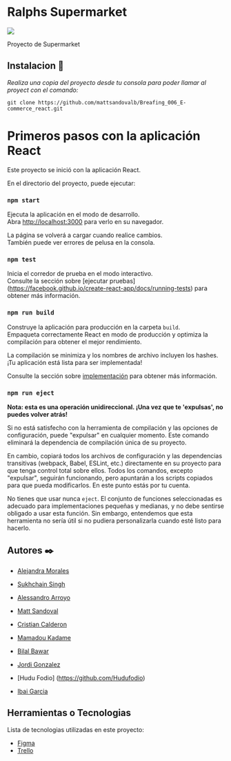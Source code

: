# Ralphs Supermarket

![](https://i.imgur.com/Z77Mn5A.png)



Proyecto de Supermarket 

## Instalacion 🚀



_Realiza una copia del proyecto desde tu consola para poder llamar al proyect con el comando:_

```
git clone https://github.com/mattsandovalb/Breafing_006_E-commerce_react.git
```

# Primeros pasos con la aplicación React

Este proyecto se inició con la aplicación React.

En el directorio del proyecto, puede ejecutar:

### `npm start`

Ejecuta la aplicación en el modo de desarrollo.\
Abra [http://localhost:3000](http://localhost:3000) para verlo en su navegador.

La página se volverá a cargar cuando realice cambios.\
También puede ver errores de pelusa en la consola.

### `npm test`

Inicia el corredor de prueba en el modo interactivo.\
Consulte la sección sobre [ejecutar pruebas] (https://facebook.github.io/create-react-app/docs/running-tests) para obtener más información.

### `npm run build`

Construye la aplicación para producción en la carpeta `build`.\
Empaqueta correctamente React en modo de producción y optimiza la compilación para obtener el mejor rendimiento.

La compilación se minimiza y los nombres de archivo incluyen los hashes.\
¡Tu aplicación está lista para ser implementada!

Consulte la sección sobre [implementación](https://facebook.github.io/create-react-app/docs/deployment) para obtener más información.

### `npm run eject`

**Nota: esta es una operación unidireccional. ¡Una vez que te 'expulsas', no puedes volver atrás!**

Si no está satisfecho con la herramienta de compilación y las opciones de configuración, puede "expulsar" en cualquier momento. Este comando eliminará la dependencia de compilación única de su proyecto.

En cambio, copiará todos los archivos de configuración y las dependencias transitivas (webpack, Babel, ESLint, etc.) directamente en su proyecto para que tenga control total sobre ellos. Todos los comandos, excepto "expulsar", seguirán funcionando, pero apuntarán a los scripts copiados para que pueda modificarlos. En este punto estás por tu cuenta.

No tienes que usar nunca `eject`. El conjunto de funciones seleccionadas es adecuado para implementaciones pequeñas y medianas, y no debe sentirse obligado a usar esta función. Sin embargo, entendemos que esta herramienta no sería útil si no pudiera personalizarla cuando esté listo para hacerlo.


## Autores ✒️

* [Alejandra Morales](https://github.com/AleMCuitino)

* [Sukhchain Singh](https://github.com/vkygil)

* [Alessandro Arroyo](https://github.com/AlessHub)

* [Matt Sandoval](https://github.com/mattsandovalb)

* [Cristian Calderon](https://github.com/Gardeel)

* [Mamadou Kadame](https://github.com/deakamm)

* [Bilal Bawar](https://github.com/BilalBawar)

* [Jordi Gonzalez](https://github.com/JordiGDavant)
* [Hudu Fodio] (https://github.com/Hudufodio)

* [Ibai Garcia](https://github.com/IbaiGL)

## Herramientas o Tecnologias

Lista de tecnologias utilizadas en este proyecto:
* [Figma](https://www.figma.com/file/8x920LtMZEWFdegu805zuS/Mercado?node-id=0%3A1)
* [Trello](https://trello.com/b/ZR0ibXJL/e-commerce-react)


